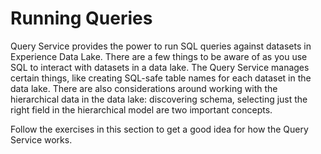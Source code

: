 # Running Queries
Query Service provides the power to run SQL queries against datasets in Experience Data Lake. There are a few things to be aware of as you use SQL to interact with datasets in a data lake. The Query Service manages certain things, like creating SQL-safe table names for each dataset in the data lake. There are also considerations around working with the hierarchical data in the data lake: discovering schema, selecting just the right field in the hierarchical model are two important concepts. 

Follow the exercises in this section to get a good idea for how the Query Service works.